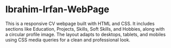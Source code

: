 # Ibrahim-Irfan-WebPage
This is a responsive CV webpage built with HTML and CSS. It includes sections like Education, Projects, Skills, Soft Skills, and Hobbies, along with a circular profile image. The layout adapts to desktops, tablets, and mobiles using CSS media queries for a clean and professional look.
